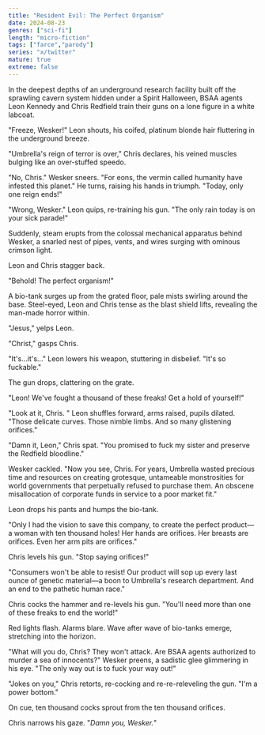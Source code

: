 ```yaml
---
title: "Resident Evil: The Perfect Organism"
date: 2024-08-23
genres: ["sci-fi"]
length: "micro-fiction"
tags: ["farce","parody"]
series: "x/twitter"
mature: true
extreme: false
---
```

In the deepest depths of an underground research facility built off the sprawling cavern system hidden under a Spirit Halloween, BSAA agents Leon Kennedy and Chris Redfield train their guns on a lone figure in a white labcoat.

"Freeze, Wesker!" Leon shouts, his coifed, platinum blonde hair fluttering in the underground breeze.

"Umbrella's reign of terror is over," Chris declares, his veined muscles bulging like an over-stuffed speedo.

"No, Chris." Wesker sneers. "For eons, the vermin called humanity have infested this planet." He turns, raising his hands in triumph. "Today, only one reign ends!" 

"Wrong, Wesker." Leon quips, re-training his gun. "The only rain today is on your sick parade!"

Suddenly, steam erupts from the colossal mechanical apparatus behind Wesker, a snarled nest of pipes, vents, and wires surging with ominous crimson light.

Leon and Chris stagger back.

"Behold! The perfect organism!"

A bio-tank surges up from the grated floor, pale mists swirling around the base. Steel-eyed, Leon and Chris tense as the blast shield lifts, revealing the man-made horror within.

"Jesus," yelps Leon.

"Christ," gasps Chris.

"It's...it's..." Leon lowers his weapon, stuttering in disbelief. "It's so fuckable."

The gun drops, clattering on the grate.

"Leon! We've fought a thousand of these freaks! Get a hold of yourself!"

"Look at it, Chris. " Leon shuffles forward, arms raised, pupils dilated. "Those delicate curves. Those nimble limbs. And so many glistening orifices."

"Damn it, Leon," Chris spat. "You promised to fuck my sister and preserve the Redfield bloodline."

Wesker cackled. "Now you see, Chris. For years, Umbrella wasted precious time and resources on creating grotesque, untameable monstrosities for world governments that perpetually refused to purchase them. An obscene misallocation of corporate funds in service to a poor market fit." 

Leon drops his pants and humps the bio-tank.

"Only I had the vision to save this company, to create the perfect product—a woman with ten thousand holes! Her hands are orifices. Her breasts are orifices. Even her arm pits are orifices."

Chris levels his gun. "Stop saying orifices!"

"Consumers won't be able to resist! Our product will sop up every last ounce of genetic material—a boon to Umbrella's research department. And an end to the pathetic human race."

Chris cocks the hammer and re-levels his gun. "You'll need more than one of these freaks to end the world!"

Red lights flash. Alarms blare. Wave after wave of bio-tanks emerge, stretching into the horizon.

"What will you do, Chris? They won't attack. Are BSAA agents authorized to murder a sea of innocents?" Wesker preens, a sadistic glee glimmering in his eye. "The only way out is to fuck your way out!"

"Jokes on you," Chris retorts, re-cocking and re-re-releveling the gun. "I'm a power bottom."

On cue, ten thousand cocks sprout from the ten thousand orifices.

Chris narrows his gaze. "*Damn you, Wesker.*"
